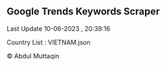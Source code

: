 

## Google Trends Keywords Scraper 
 
Last Update 10-06-2023 , 20:39:16

Country List :
VIETNAM.json



© Abdul Muttaqin 
